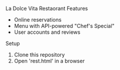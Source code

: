 La Dolce Vita Restaorant
Features
- Online reservations
- Menu with API-powered "Chef's Special"
- User accounts and reviews

Setup
1. Clone this repository
2. Open 'rest.html' in a browser
